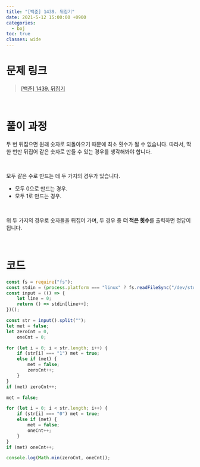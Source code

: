```yaml
---
title: "[백준] 1439. 뒤집기"
date: 2021-5-12 15:00:00 +0900
categories:
  - boj
toc: true
classes: wide
---
```


# 문제 링크

> [[백준] 1439. 뒤집기](https://www.acmicpc.net/problem/1439)

<br>

# 풀이 과정

두 번 뒤집으면 원래 숫자로 되돌아오기 때문에 최소 횟수가 될 수 없습니다. 따라서, 딱 한 번만 뒤집어 같은 숫자로 만들 수 있는 경우를 생각해봐야 합니다.

<br>

모두 같은 수로 만드는 데 두 가지의 경우가 있습니다.

- 모두 0으로 만드는 경우.
- 모두 1로 만드는 경우.

<br>

위 두 가지의 경우로 숫자들을 뒤집어 가며, 두 경우 중 **더 적은 횟수**를 출력하면 정답이 됩니다.

<br>

# 코드

```jsx
const fs = require("fs");
const stdin = (process.platform === "linux" ? fs.readFileSync("/dev/stdin") : `0001100`).toString().trim().split("\n");
const input = (() => {
    let line = 0;
    return () => stdin[line++];
})();

const str = input().split("");
let met = false;
let zeroCnt = 0,
    oneCnt = 0;

for (let i = 0; i < str.length; i++) {
    if (str[i] === "1") met = true;
    else if (met) {
        met = false;
        zeroCnt++;
    }
}
if (met) zeroCnt++;

met = false;

for (let i = 0; i < str.length; i++) {
    if (str[i] === "0") met = true;
    else if (met) {
        met = false;
        oneCnt++;
    }
}
if (met) oneCnt++;

console.log(Math.min(zeroCnt, oneCnt));
```